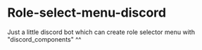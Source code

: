 # Role-select-menu-discord
Just a little discord bot which can create role selector menu with "discord_components" ^^
